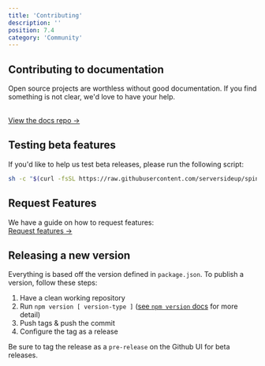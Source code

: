 ```yaml
---
title: 'Contributing'
description: ''
position: 7.4
category: 'Community'
---
```


## Contributing to documentation
Open source projects are worthless without good documentation. If you find something is not clear, we'd love to have your help.

<br />[View the docs repo →](https://github.com/serversideup/spin-site)

## Testing beta features
If you'd like to help us test beta releases, please run the following script:
```bash
sh -c "$(curl -fsSL https://raw.githubusercontent.com/serversideup/spin/main/tools/install.sh)" "" --beta
```

## Request Features
We have a guide on how to request features:
<br />[Request features →](https://community.serversideup.net/t/requesting-features-for-spin/537)

## Releasing a new version
Everything is based off the version defined in `package.json`. To publish a version, follow these steps:

1. Have a clean working repository
1. Run `npm version [ version-type ]` ([see `npm version` docs](https://docs.npmjs.com/cli/v8/commands/npm-version) for more detail)
1. Push tags & push the commit
1. Configure the tag as a release

<alert type="warning">

Be sure to tag the release as a `pre-release` on the Github UI for beta releases.

</alert>